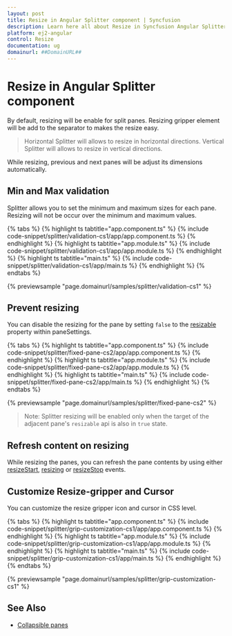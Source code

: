 ```yaml
---
layout: post
title: Resize in Angular Splitter component | Syncfusion
description: Learn here all about Resize in Syncfusion Angular Splitter component of Syncfusion Essential JS 2 and more.
platform: ej2-angular
control: Resize 
documentation: ug
domainurl: ##DomainURL##
---
```


# Resize in Angular Splitter component

By default, resizing will be enable for split panes. Resizing gripper element will be add to the separator to makes the resize easy.

> Horizontal Splitter will allows to resize in horizontal directions.
> Vertical Splitter will allows to resize in vertical directions.

While resizing, previous and next panes will be adjust its dimensions automatically.

## Min and Max validation

Splitter allows you to set the minimum and maximum sizes for each pane. Resizing will not be occur over the minimum and maximum values.

{% tabs %}
{% highlight ts tabtitle="app.component.ts" %}
{% include code-snippet/splitter/validation-cs1/app/app.component.ts %}
{% endhighlight %}
{% highlight ts tabtitle="app.module.ts" %}
{% include code-snippet/splitter/validation-cs1/app/app.module.ts %}
{% endhighlight %}
{% highlight ts tabtitle="main.ts" %}
{% include code-snippet/splitter/validation-cs1/app/main.ts %}
{% endhighlight %}
{% endtabs %}
  
{% previewsample "page.domainurl/samples/splitter/validation-cs1" %}

## Prevent resizing

You can disable the resizing for the pane by setting `false` to the [resizable](https://ej2.syncfusion.com/angular/documentation/api/splitter/panePropertiesModel/#resizable) property within paneSettings.

{% tabs %}
{% highlight ts tabtitle="app.component.ts" %}
{% include code-snippet/splitter/fixed-pane-cs2/app/app.component.ts %}
{% endhighlight %}
{% highlight ts tabtitle="app.module.ts" %}
{% include code-snippet/splitter/fixed-pane-cs2/app/app.module.ts %}
{% endhighlight %}
{% highlight ts tabtitle="main.ts" %}
{% include code-snippet/splitter/fixed-pane-cs2/app/main.ts %}
{% endhighlight %}
{% endtabs %}
  
{% previewsample "page.domainurl/samples/splitter/fixed-pane-cs2" %}

>Note: Splitter resizing will be enabled only when the target of the adjacent pane's `resizable` api is also in `true` state.

## Refresh content on resizing

While resizing the panes, you can refresh the pane contents by using either [resizeStart](https://ej2.syncfusion.com/angular/documentation/api/splitter#resizestart), [resizing](https://ej2.syncfusion.com/angular/documentation/api/splitter#resizestart) or [resizeStop](https://ej2.syncfusion.com/angular/documentation/api/splitter#resizestart) events.

## Customize Resize-gripper and Cursor

You can customize the resize gripper icon and cursor in CSS level.

{% tabs %}
{% highlight ts tabtitle="app.component.ts" %}
{% include code-snippet/splitter/grip-customization-cs1/app/app.component.ts %}
{% endhighlight %}
{% highlight ts tabtitle="app.module.ts" %}
{% include code-snippet/splitter/grip-customization-cs1/app/app.module.ts %}
{% endhighlight %}
{% highlight ts tabtitle="main.ts" %}
{% include code-snippet/splitter/grip-customization-cs1/app/main.ts %}
{% endhighlight %}
{% endtabs %}
  
{% previewsample "page.domainurl/samples/splitter/grip-customization-cs1" %}

## See Also

* [Collapsible panes](./expand-collapse)